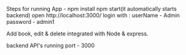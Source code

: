 Steps for running App -
npm install 
npm start(it automatically starts backend)
open http://localhost:3000/
login with :
userName - Admin 
password - admin1

Add book, edit & delete integrated with Node & express. 

backend API's running port - 3000

